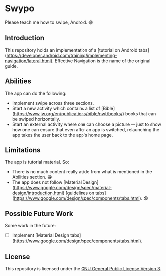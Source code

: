 # Swypo

Please teach me how to swipe, Android. :smile:

## Introduction

This repository holds an implementation of a [tutorial on Android tabs] (https://developer.android.com/training/implementing-navigation/lateral.html). Effective Navigation is the name of the original guide.

## Abilities

The app can do the following:
* Implement swipe across three sections.
* Start a new activity which contains a list of [Bible] (https://www.jw.org/en/publications/bible/nwt/books/) books that can be swiped horizontally.
* Start an external activity where one can choose a picture -- just to show how one can ensure that even after an app is switched, relaunching the app takes the user back to the app's home page.

## Limitations

The app is tutorial material. So:
* There is no much content really aside from what is mentioned in the Abilities section. :grin:
* The app does not follow [Material Design] (https://www.google.com/design/spec/material-design/introduction.html) [guidelines on tabs] (https://www.google.com/design/spec/components/tabs.html). :fearful:

## Possible Future Work

Some work in the future:
- [ ] Implement [Material Design tabs] (https://www.google.com/design/spec/components/tabs.html).

## License

This repository is licensed under the [GNU General Public License Version 3](http://www.gnu.org/licenses/gpl-3.0.en.html).


